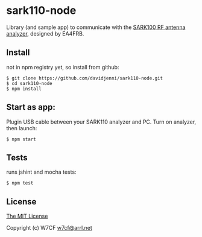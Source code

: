 sark110-node
============

Library (and sample app) to communicate with the [SARK100 RF antenna analyzer](http://sark110.ea4frb.eu/), designed by EA4FRB.


## Install
not in npm registry yet, so install from github:

    $ git clone https://github.com/davidjenni/sark110-node.git
    $ cd sark110-node
    $ npm install

## Start as app:
Plugin USB cable between your SARK110 analyzer and PC. Turn on analyzer, then launch:

    $ npm start

## Tests
runs jshint and mocha tests:

    $ npm test

## License

[The MIT License](http://opensource.org/licenses/MIT)

Copyright (c) W7CF w7cf@arrl.net
